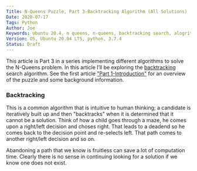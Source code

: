 ```yaml
---
Title: N-Queens Puzzle, Part 3-Backtracking Algorithm (All Solutions)
Date: 2020-07-17
Tags: Python
Author: Joe
Keywords: ubuntu 20.4, n queens, n-queens, backtracking search, alogrithms, python 3
Version: OS, Ubuntu 20.04 LTS, python, 3.7.4
Status: Draft
---
```


This article is Part 3 in a series implementing different algorithms to solve the N-Queens problem. In this article I’ll be exploring the [backtracking](https://en.wikipedia.org/wiki/Backtracking) search algorithm. See the first article ["Part 1-Introduction"](n-queens-puzzle-part-1-introduction.html) for an overview of the puzzle and some background information.

### Backtracking

This is a common algorithm that is intuitive to human thinking; a candidate is iteratively built up and then "backtracks" when it is determined that it cannot be a solution. Think of how a child goes through a maze, he comes upon a right/left decision and choses right. That leads to a deadend so he comes back to the decision point and re-selects left. That path comes to another right/left decision and so on. 

Abandoning a path that we know is fruitless can save a lot of computation time. Clearly there is no sense in continuing looking for a solution if we know one does not exist.